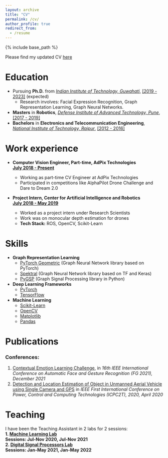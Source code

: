 ```yaml
---
layout: archive
title: "CV"
permalink: /cv/
author_profile: true
redirect_from:
  - /resume
---
```


{% include base_path %}

Please find my updated CV [here]()<br>

Education
======
* Pursuing **Ph.D.** from [_Indian Institute of Technology, Guwahati_](https://iitg.ac.in/), [[2019 - 2023]]() (expected)<br>
  * Research involves: Facial Expression Recognition, Graph Representation Learning, Graph Neural Networks.<br>
* **Masters** in **Robotics**, [_Defense Institute of Advanced Technology, Pune_](https://diat.ac.in/), [[2017 - 2019]]()
* **Bachelors** in **Electronics and Telecommunication Engineering**, [_National Institute of Technology, Raipur_](http://www.nitrr.ac.in/), [[2012 - 2016]]()

Work experience
======
* **Computer Vision Engineer, Part-time, AdPix Technologies**<br>
[**July 2018 - Present**]()<br>
  * Working as part-time CV Engineer at AdPix Technologies
  * Participated in competitions like AlphaPilot Drone Challenge and Dare to Dream 2.0

* **Project Intern, Center for Artificial Intelligence and Robotics**<br>
[**July 2018 - May 2019**]()<br>
  * Worked as a project intern under Research Scientists
  * Work was on monocular depth estimation for drones
  * **Tech Stack:** ROS, OpenCV, Scikit-Learn
  
Skills
====== 
* **Graph Representation Learning**
  * [PyTorch Geometric](https://pytorch-geometric.readthedocs.io/en/latest/) (Graph Neural Network library based on PyTorch)
  * [Spektral](https://graphneural.network/) (Graph Neural Network library based on TF and Keras)
  * [PyGSP](https://pygsp.readthedocs.io/en/stable/) (Graph Signal Processing library in Python)
* **Deep Learning Frameworks**
  * [PyTorch](https://pytorch.org/)
  * [TensorFlow](https://www.tensorflow.org/)
* **Machine Learning**
  * [Scikit-Learn](https://scikit-learn.org/)
  * [OpenCV](https://opencv.org/)
  * [Matplotlib](https://matplotlib.org/)
  * [Pandas](https://pandas.pydata.org/)


Publications
======

### Conferences:<br>

1. [Contextual Emotion Learning Challenge](https://snehilsanyal.github.io/files/paper2.pdf), in _16th IEEE International Conference on Automatic Face and Gesture Recognition (FG 2021), December 2021_<br>
2. [Detection and Location Estimation of Object in Unmanned Aerial Vehicle using Single Camera and GPS](https://snehilsanyal.github.io/files/paper1.pdf) in _IEEE First International Conference on Power, Control and Computing Technologies (ICPC2T), 2020, April 2020_<br>
  
Teaching
======
I have been the Teaching Assistant in 2 labs for 2 sessions:<br>
**1. [Machine Learning Lab](https://snehilsanyal.github.io/EE524/)**<br>
**Sessions: Jul-Nov 2020, Jul-Nov 2021**<br>
**2. [Digital Signal Processors Lab](https://snehilsanyal.github.io/EE521/)**<br>
**Sessions: Jan-May 2021, Jan-May 2022**

